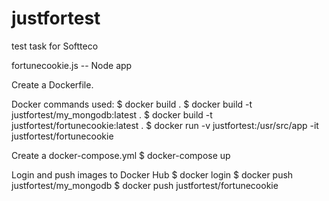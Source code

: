 # justfortest
test task for Softteco

fortunecookie.js -- Node app

Create a Dockerfile.

Docker commands used: 
$ docker build .
$ docker build -t justfortest/my_mongodb:latest .
$ docker build -t justfortest/fortunecookie:latest .
$ docker run -v justfortest:/usr/src/app -it justfortest/fortunecookie

Create a docker-compose.yml
$ docker-compose up

Login and push images to Docker Hub
$ docker login
$ docker push justfortest/my_mongodb
$ docker push justfortest/fortunecookie
